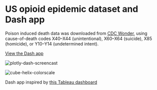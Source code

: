 # US opioid epidemic dataset and Dash app

Poison induced death data was downloaded from [CDC Wonder](dash_app_screencast.gif), using cause-of-death codes X40–X44 (unintentional), X60–X64 (suicide), X85 (homicide), or Y10–Y14 (undetermined intent).

[View the Dash app](https://opioid-epidemic.herokuapp.com/)

![plotly-dash-screencast](data/app_screencast.gif)

![cube-helix-colorscale](https://github.com/plotly/dash-colorscales/raw/master/screenshot.png)

Dash app inspired by [this Tableau dashboard](https://www.cdc.gov/nchs/data-visualization/drug-poisoning-mortality/)
